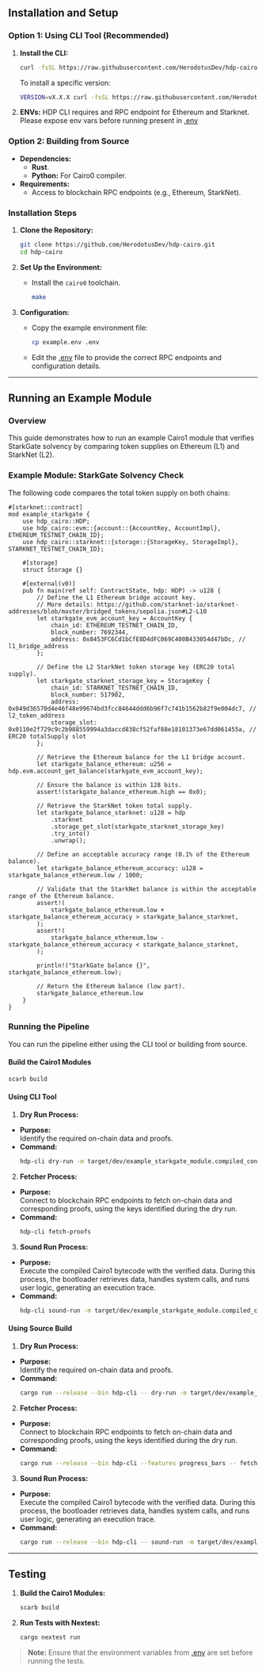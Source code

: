 ## Installation and Setup

### Option 1: Using CLI Tool (Recommended)

1. **Install the CLI:**

   ```bash
   curl -fsSL https://raw.githubusercontent.com/HerodotusDev/hdp-cairo/main/install-cli.sh | bash
   ```

   To install a specific version:

   ```bash
   VERSION=vX.X.X curl -fsSL https://raw.githubusercontent.com/HerodotusDev/hdp-cairo/main/install-cli.sh | bash
   ```

2. **ENVs:**
   HDP CLI requires and RPC endpoint for Ethereum and Starknet.
   Please expose env vars before running present in [.env](example.env)

### Option 2: Building from Source

- **Dependencies:**
  - **Rust**.
  - **Python:** For Cairo0 compiler.
- **Requirements:**
  - Access to blockchain RPC endpoints (e.g., Ethereum, StarkNet).

### Installation Steps

1. **Clone the Repository:**

   ```bash
   git clone https://github.com/HerodotusDev/hdp-cairo.git
   cd hdp-cairo
   ```

2. **Set Up the Environment:**

   - Install the `cairo0` toolchain.

     ```bash
     make
     ```

3. **Configuration:**

   - Copy the example environment file:

     ```bash
     cp example.env .env
     ```

   - Edit the [.env](example.env) file to provide the correct RPC endpoints and configuration details.

---

## Running an Example Module

### Overview

This guide demonstrates how to run an example Cairo1 module that verifies StarkGate solvency by comparing token supplies on Ethereum (L1) and StarkNet (L2).

### Example Module: StarkGate Solvency Check

The following code compares the total token supply on both chains:

```rust,ignore
#[starknet::contract]
mod example_starkgate {
    use hdp_cairo::HDP;
    use hdp_cairo::evm::{account::{AccountKey, AccountImpl}, ETHEREUM_TESTNET_CHAIN_ID};
    use hdp_cairo::starknet::{storage::{StorageKey, StorageImpl}, STARKNET_TESTNET_CHAIN_ID};

    #[storage]
    struct Storage {}

    #[external(v0)]
    pub fn main(ref self: ContractState, hdp: HDP) -> u128 {
        // Define the L1 Ethereum bridge account key.
        // More details: https://github.com/starknet-io/starknet-addresses/blob/master/bridged_tokens/sepolia.json#L2-L10
        let starkgate_evm_account_key = AccountKey {
            chain_id: ETHEREUM_TESTNET_CHAIN_ID,
            block_number: 7692344,
            address: 0x8453FC6Cd1bCfE8D4dFC069C400B433054d47bDc, // l1_bridge_address
        };

        // Define the L2 StarkNet token storage key (ERC20 total supply).
        let starkgate_starknet_storage_key = StorageKey {
            chain_id: STARKNET_TESTNET_CHAIN_ID,
            block_number: 517902,
            address: 0x049d36570d4e46f48e99674bd3fcc84644ddd6b96f7c741b1562b82f9e004dc7, // l2_token_address
            storage_slot: 0x0110e2f729c9c2b988559994a3daccd838cf52faf88e18101373e67dd061455a, // ERC20 totalSupply slot
        };

        // Retrieve the Ethereum balance for the L1 bridge account.
        let starkgate_balance_ethereum: u256 = hdp.evm.account_get_balance(starkgate_evm_account_key);

        // Ensure the balance is within 128 bits.
        assert!(starkgate_balance_ethereum.high == 0x0);

        // Retrieve the StarkNet token total supply.
        let starkgate_balance_starknet: u128 = hdp
            .starknet
            .storage_get_slot(starkgate_starknet_storage_key)
            .try_into()
            .unwrap();

        // Define an acceptable accuracy range (0.1% of the Ethereum balance).
        let starkgate_balance_ethereum_accuracy: u128 = starkgate_balance_ethereum.low / 1000;

        // Validate that the StarkNet balance is within the acceptable range of the Ethereum balance.
        assert!(
            starkgate_balance_ethereum.low + starkgate_balance_ethereum_accuracy > starkgate_balance_starknet,
        );
        assert!(
            starkgate_balance_ethereum.low - starkgate_balance_ethereum_accuracy < starkgate_balance_starknet,
        );

        println!("StarkGate balance {}", starkgate_balance_ethereum.low);

        // Return the Ethereum balance (low part).
        starkgate_balance_ethereum.low
    }
}
```

### Running the Pipeline

You can run the pipeline either using the CLI tool or building from source.

#### Build the Cairo1 Modules

```bash
scarb build
```

#### Using CLI Tool

1. **Dry Run Process:**

- **Purpose:**  
  Identify the required on-chain data and proofs.
- **Command:**
  ```bash
  hdp-cli dry-run -m target/dev/example_starkgate_module.compiled_contract_class.json --print_output
  ```

2. **Fetcher Process:**

- **Purpose:**  
  Connect to blockchain RPC endpoints to fetch on-chain data and corresponding proofs, using the keys identified during the dry run.
- **Command:**
  ```bash
  hdp-cli fetch-proofs
  ```

3. **Sound Run Process:**

- **Purpose:**  
  Execute the compiled Cairo1 bytecode with the verified data. During this process, the bootloader retrieves data, handles system calls, and runs user logic, generating an execution trace.
- **Command:**
  ```bash
  hdp-cli sound-run -m target/dev/example_starkgate_module.compiled_contract_class.json --print_output
  ```

#### Using Source Build

1. **Dry Run Process:**

- **Purpose:**  
  Identify the required on-chain data and proofs.
- **Command:**
  ```bash
  cargo run --release --bin hdp-cli -- dry-run -m target/dev/example_starkgate_module.compiled_contract_class.json --print_output
  ```

2. **Fetcher Process:**

- **Purpose:**  
  Connect to blockchain RPC endpoints to fetch on-chain data and corresponding proofs, using the keys identified during the dry run.
- **Command:**
  ```bash
  cargo run --release --bin hdp-cli --features progress_bars -- fetch-proofs
  ```

3. **Sound Run Process:**

- **Purpose:**  
  Execute the compiled Cairo1 bytecode with the verified data. During this process, the bootloader retrieves data, handles system calls, and runs user logic, generating an execution trace.
- **Command:**
  ```bash
  cargo run --release --bin hdp-cli -- sound-run -m target/dev/example_starkgate_module.compiled_contract_class.json --print_output
  ```

---

## Testing

1. **Build the Cairo1 Modules:**

   ```bash
   scarb build
   ```

2. **Run Tests with Nextest:**

   ```bash
   cargo nextest run
   ```

> **Note:** Ensure that the environment variables from [.env](example.env) are set before running the tests.

